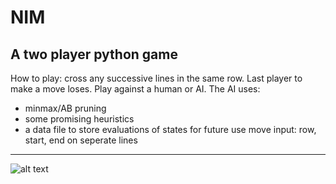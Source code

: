 # NIM
A two player python game
-------------------------
How to play: cross any successive lines in the same row. Last player to make a move loses. Play against
a human or AI. The AI uses:
- minmax/AB pruning
- some promising heuristics
- a data file to store evaluations of states for future use
move input: row, start, end on seperate lines
---------
![alt text](http://i.imgur.com/0wiGNRi.png)
